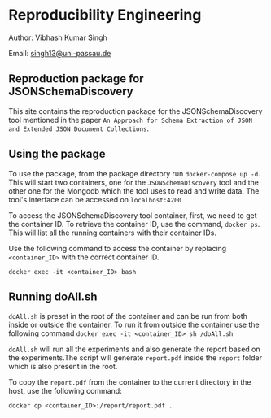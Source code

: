 # Reproducibility Engineering

Author: Vibhash Kumar Singh

Email: singh13@uni-passau.de

## Reproduction package for JSONSchemaDiscovery

This site contains the reproduction package for the JSONSchemaDiscovery tool mentioned in the paper `An Approach for Schema Extraction of JSON and Extended JSON Document Collections`. 

## Using the package

To use the package, from the package directory run `docker-compose up -d`. This will start two containers, one for the `JSONSchemaDiscovery` tool and the other one for the Mongodb which the tool uses to read and write data. The tool's interface can be accessed on `localhost:4200`

To access the JSONSchemaDiscovery tool container, first, we need to get the container ID. To retrieve the container ID, use the command, `docker ps`. This will list all the running containers with their container IDs.

Use the following command to access the container by replacing `<container_ID>` with the correct container ID.

`docker exec -it <container_ID> bash`

## Running doAll.sh
`doAll.sh` is preset in the root of the container and can be run from both inside or outside the container. To run it from outside the container use the following command
`docker exec -it <container_ID> sh /doAll.sh`

`doAll.sh` will run all the experiments and also generate the report based on the experiments.The script will generate `report.pdf` inside the `report` folder which is also present in the root. 

To copy the `report.pdf` from the container to the current directory in the host, use the following command:

`docker cp <container_ID>:/report/report.pdf .`
